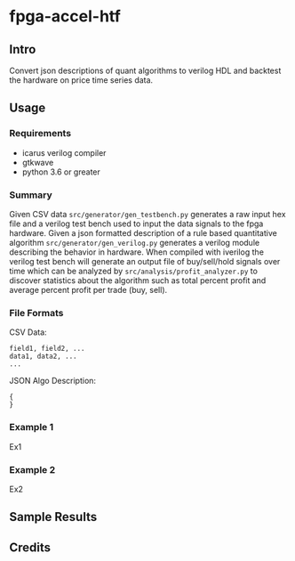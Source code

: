 # fpga-accel-htf
## Intro
Convert json descriptions of quant algorithms to verilog HDL and backtest the hardware on price time series data. 
## Usage
### Requirements 
- icarus verilog compiler
- gtkwave
- python 3.6 or greater <br>
### Summary
Given CSV data `src/generator/gen_testbench.py` generates a raw input hex file and a verilog test bench used to input the data signals to the fpga hardware. Given a json formatted description of a rule based quantitative algorithm `src/generator/gen_verilog.py` generates a verilog module describing the behavior in hardware. When compiled with iverilog the verilog test bench will generate an output file of buy/sell/hold signals over time which can be analyzed by `src/analysis/profit_analyzer.py` to discover statistics about the algorithm such as total percent profit and average percent profit per trade (buy, sell).
### File Formats
CSV Data: <br>
```
field1, field2, ...
data1, data2, ...
...
```
JSON Algo Description: <br>
```
{
}
```
### Example 1
Ex1
### Example 2
Ex2
## Sample Results
## Credits
